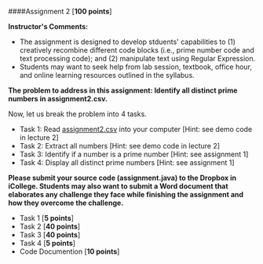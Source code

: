 ####Assignment 2 [**100 points**]

**Instructor's Comments:** 

+ The assignment is designed to develop stduents' capabilities to (1) creatively recombine different code blocks (i.e., prime number code and text processing code); and (2) manipulate text using Regular Expression.
+ Students may want to seek help from lab session, textbook, office hour, and online learning resources outlined in the syllabus.



**The problem to address in this assignment: Identify all distinct prime numbers in assignment2.csv.**

Now, let us break the problem into 4 tasks.
+ Task 1: Read [assignment2.csv](https://www.dropbox.com/s/p61p387br7hts16/assignment2.csv?dl=0) into your computer  [Hint: see demo code in lecture 2]
+ Task 2: Extract all numbers [Hint: see demo code in lecture 2]
+ Task 3: Identify if a number is a prime number [Hint: see assignment 1]
+ Task 4: Display all distinct prime numbers [Hint: see assignment 1]

**Please submit your source code (assignment.java) to the Dropbox in iCollege. Students may also want to submit a Word document that elaborates any challenge they face while finishing the assignment and how they overcome the challenge.**

+ Task 1 [**5 points**]
+ Task 2 [**40 points**]
+ Task 3 [**40 points**]
+ Task 4 [**5 points**]
+ Code Documention [**10 points**]

